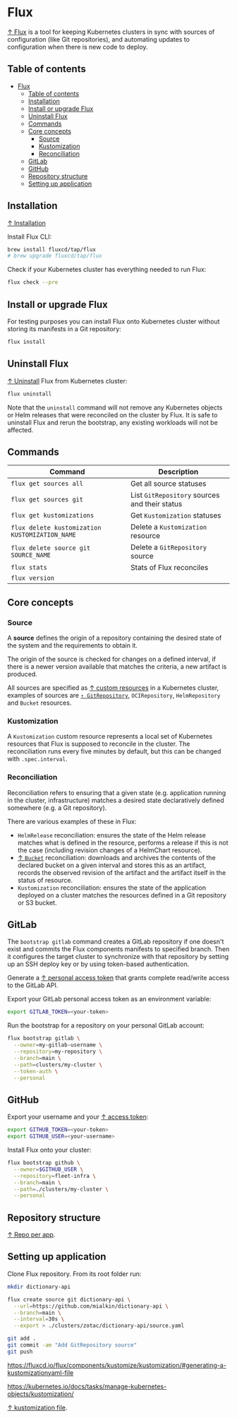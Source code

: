 # Flux

[↑ Flux](https://fluxcd.io/flux) is a tool for keeping Kubernetes clusters in sync with sources of configuration (like Git repositories), and automating updates to configuration when there is new code to deploy.

## Table of contents

- [Flux](#flux)
  - [Table of contents](#table-of-contents)
  - [Installation](#installation)
  - [Install or upgrade Flux](#install-or-upgrade-flux)
  - [Uninstall Flux](#uninstall-flux)
  - [Commands](#commands)
  - [Core concepts](#core-concepts)
    - [Source](#source)
    - [Kustomization](#kustomization)
    - [Reconciliation](#reconciliation)
  - [GitLab](#gitlab)
  - [GitHub](#github)
  - [Repository structure](#repository-structure)
  - [Setting up application](#setting-up-application)

## Installation

[↑ Installation](https://fluxcd.io/flux/installation/)

Install Flux CLI:

```bash
brew install fluxcd/tap/flux
# brew upgrade fluxcd/tap/flux
```

Check if your Kubernetes cluster has everything needed to run Flux:

```bash
flux check --pre
```

## Install or upgrade Flux

For testing purposes you can install Flux onto Kubernetes cluster without storing its manifests in a Git repository:

```bash
flux install
```

## Uninstall Flux

[↑ Uninstall](https://fluxcd.io/flux/installation/#uninstall) Flux from Kubernetes cluster:

```bash
flux uninstall
```

Note that the `uninstall` command will not remove any Kubernetes objects or Helm releases that were reconciled on the cluster by Flux. It is safe to uninstall Flux and rerun the bootstrap, any existing workloads will not be affected.

## Commands

| Command                                        | Description                                   |
| ---------------------------------------------- | --------------------------------------------- |
| `flux get sources all`                         | Get all source statuses                       |
| `flux get sources git`                         | List `GitRepository` sources and their status |
| `flux get kustomizations`                      | Get `Kustomization` statuses                  |
| `flux delete kustomization KUSTOMIZATION_NAME` | Delete a `Kustomization` resource             |
| `flux delete source git SOURCE_NAME`           | Delete a `GitRepository` source               |
| `flux stats`                                   | Stats of Flux reconciles                      |
| `flux version`                                 |                                               |

## Core concepts

### Source

A **source** defines the origin of a repository containing the desired state of the system and the requirements to obtain it.

The origin of the source is checked for changes on a defined interval, if there is a newer version available that matches the criteria, a new artifact is produced.

All sources are specified as [↑ custom resources](https://kubernetes.io/docs/concepts/extend-kubernetes/api-extension/custom-resources/) in a Kubernetes cluster, examples of sources are [`↑ GitRepository`](https://fluxcd.io/flux/components/source/gitrepositories), `OCIRepository`, `HelmRepository` and `Bucket` resources.

### Kustomization

A `Kustomization` custom resource represents a local set of Kubernetes resources that Flux is supposed to reconcile in the cluster. The reconciliation runs every five minutes by default, but this can be changed with `.spec.interval`.

### Reconciliation

Reconciliation refers to ensuring that a given state (e.g. application running in the cluster, infrastructure) matches a desired state declaratively defined somewhere (e.g. a Git repository).

There are various examples of these in Flux:

- `HelmRelease` reconciliation: ensures the state of the Helm release matches what is defined in the resource, performs a release if this is not the case (including revision changes of a HelmChart resource).
- [↑ `Bucket`](https://fluxcd.io/flux/components/source/buckets/) reconciliation: downloads and archives the contents of the declared bucket on a given interval and stores this as an artifact, records the observed revision of the artifact and the artifact itself in the status of resource.
- `Kustomization` reconciliation: ensures the state of the application deployed on a cluster matches the resources defined in a Git repository or S3 bucket.

## GitLab

The `bootstrap gitlab` command creates a GitLab repository if one doesn't exist and commits the Flux components manifests to specified branch. Then it configures the target cluster to synchronize with that repository by setting up an SSH deploy key or by using token-based authentication.

Generate a [↑ personal access token](https://docs.gitlab.com/ee/user/profile/personal_access_tokens.html) that grants complete read/write access to the GitLab API.

Export your GitLab personal access token as an environment variable:

```bash
export GITLAB_TOKEN=<your-token>
```

Run the bootstrap for a repository on your personal GitLab account:

```bash
flux bootstrap gitlab \
  --owner=my-gitlab-username \
  --repository=my-repository \
  --branch=main \
  --path=clusters/my-cluster \
  --token-auth \
  --personal
```

## GitHub

Export your username and your [↑ access token](https://docs.github.com/en/authentication/keeping-your-account-and-data-secure/creating-a-personal-access-token):

```bash
export GITHUB_TOKEN=<your-token>
export GITHUB_USER=<your-username>
```

Install Flux onto your cluster:

```bash
flux bootstrap github \
  --owner=$GITHUB_USER \
  --repository=fleet-infra \
  --branch=main \
  --path=./clusters/my-cluster \
  --personal
```

## Repository structure

[↑ Repo per app](hhttps://fluxcd.io/flux/guides/repository-structure/#repo-per-app).

## Setting up application

Clone Flux repository. From its root folder run:

```bash
mkdir dictionary-api

flux create source git dictionary-api \
  --url=https://github.com/mialkin/dictionary-api \
  --branch=main \
  --interval=30s \
  --export > ./clusters/zotac/dictionary-api/source.yaml
```

```bash
git add .
git commit -am "Add GitRepository source"
git push
```

https://fluxcd.io/flux/components/kustomize/kustomization/#generating-a-kustomizationyaml-file

https://kubernetes.io/docs/tasks/manage-kubernetes-objects/kustomization/

[↑ kustomization file](https://kubectl.docs.kubernetes.io/references/kustomize/glossary/#kustomization).
